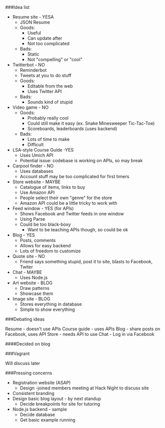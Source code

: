 ###Idea list
  * Resume site - YESA
    * JSON Resume
    * Goods:
      * Useful
      * Can update after
      * Not too complicated
    * Bads:
      * Static
      * Not "compelling" or "cool"
  * Twitterbot - NO
    * Reminderbot
    * Tweets at you to do stuff
    * Goods:
      * Editable from the web
      * Uses Twitter API
    * Bads:
      * Sounds kind of stupid
  * Video game - NO
    * Goods:
      * Probably really cool
      * Could still make it easy (ex. Snake Minesweeper Tic-Tac-Toe)
      * Scoreboards, leaderboards (uses backend)
    * Bads:
      * Lots of time to make
      * Difficult
  * LSA-style Course Guide -YES
    * Uses Umich API
    * Potential issue: codebase is working on APIs, so may break
  * Carpool finder - NO
    * Uses databases
    * Account stuff may be too complicated for first timers
  * Store website - MAYBE
    * Catalogue of items, links to buy
    * Use Amazon API
    * People select their own "genre" for the store
    * Amazon API could be a little tricky to work with
  * Feed window - YES (for APIs)
    * Shows Facebook and Twitter feeds in one window
    * Using Parse
    * Could be too black-boxy
      * Want to be teaching APIs though, so could be ok
  * Blog - YES
    * Posts, comments
    * Allows for easy backend
    * Lots of freedom to customize
  * Quote site - NO
    * Friend says something stupid, post it to site, blasts to Facebook, Twiter
  * Chat - MAYBE
    * Uses Node.js
  * Art website - BLOG
    * Draw patterns
    * Showcase them
  * Image site - BLOG
    * Stores everything in database
    * Simple to show everything

###Debating ideas

Resume - doesn't use APIs
Course guide - uses APIs
Blog - share posts on Facebook, uses API
Store - needs API to use
Chat - Log in via Facebook

####Decided on blog

###Vagrant

Will discuss later

###Pressing concerns

* Registration website (ASAP)
  * Design -joined members meeting at Hack Night to discuss site
* Consistent branding
* Design basic blog layout - by next standup
  * Decide breakpoints for site for tutoring
* Node.js backend - sample
  * Decide database
  * Get basic example running
